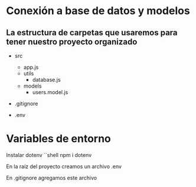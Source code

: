 # Conexión a base de datos y modelos

## La estructura de carpetas que usaremos para tener nuestro proyecto organizado

- src
  - app.js
  - utils
    - database.js
  - models
    - users.model.js

- .gitignore
- .env

# Variables de entorno

Instalar dotenv
``shell
npm i dotenv

En la raíz del proyecto creamos un archivo .env

En .gitignore agregamos este archivo

``````